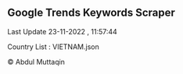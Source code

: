 

## Google Trends Keywords Scraper 
 
Last Update 23-11-2022 , 11:57:44

Country List :
VIETNAM.json



© Abdul Muttaqin 
